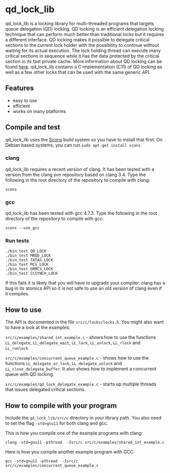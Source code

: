 qd\_lock\_lib
===========

qd\_lock\_lib is a locking library for multi-threaded programs that
targets queue delegation (QD) locking. QD locking is an efficient
delegation locking technique that can perform much better than
traditional locks but it requires a different interface. QD locking
makes it possible to delegate critical sections to the current lock
holder with the possibility to continue without waiting for its actual
execution. The lock holding thread can execute many critical sections
in sequence while it has the data protected by the critical section in
its fast private cache. More information about QD locking can be found
[here](http://www.it.uu.se/research/group/languages/software/qd_lock_lib). qd\_lock\_lib
contains a C implementation (C11) of QD locking as well as a few other
locks that can be used with the same generic API.

## Features

* easy to use
* efficient
* works on many platforms 

## Compile and test

qd\_lock\_lib uses the [Scons](http://www.scons.org/) build system so
you have to install that first. On Debian based systems, you can run
`sudo apt-get install scons`.

### clang

qd\_lock\_lib requires a recent version of clang. It has been tested
with a version from the clang svn repository based on clang 3.4. Type
the following in the root directory of the repository to compile with
clang:

    scons

### gcc

qd\_lock\_lib has been tested with gcc 4.7.3. Type
the following in the root directory of the repository to compile with
gcc:

    scons --use_gcc

### Run tests

    ./bin_test QD_LOCK
    ./bin_test MRQD_LOCK
    ./bin_test TATAS_LOCK
    ./bin_test MCS_LOCK
    ./bin_test DRMCS_LOCK
    ./bin_test CCSYNCH_LOCK

If this fails it is likely that you will have to upgrade your
compiler. clang has a bug in its atomics API so it is not safe to use
an old version of clang even if it compiles.

## How to use

The API is documented in the file `src/c/locks/locks.h`. You might
also want to have a look at the examples:

`src/c/examples/shared_int_example.c` - shows how to use the functions
`LL_delegate`, `LL_delegate_wait`, `LL_lock`, `LL_unlock`, `LL_rlock`
and `LL_runlock`.

`src/c/examples/concurrent_queue_example.c` - shows how to use the
functions `LL_delegate_or_lock`, `LL_delegate_unlock` and
`LL_close_delegate_buffer`. It also shows how to implement a
concurrent queue with QD locking.

`src/c/examples/qd_lock_delegate_example.c` - starts up multiple
threads that issues delegated critical sections.

## How to compile with your program

Include the `qd_lock_lib/src/c` directory in your library path. You
also need to set the flag `-std=gnu11` for both clang and gcc.

This is how you compile one of the example programs with clang:

    clang -std=gnu11 -pthread  -Isrc/c src/c/examples/shared_int_example.c
    
Here is how you compile another example program with GCC:

    gcc -std=gnu11 -pthread  -Isrc/c src/c/examples/concurrent_queue_example.c


